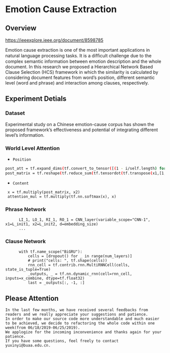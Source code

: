 # Emotion Cause Extraction
## Overview
https://ieeexplore.ieee.org/document/8598785

Emotion cause extraction is one of the most important applications in natural language processing tasks. It is a difﬁcult 
challenge due to the complex semantic information between emotion 
description and the whole document.
In this research we proposed a Hierarchical Network Based Clause Selection (HCS) framework in which the similarity is calculated by considering document features from word’s position, different semantic level (word and phrase) and interaction among clauses, respectively. 
## Experiment Detials
### Dataset
Experimental study on a Chinese emotion-cause corpus has shown the proposed framework’s effectiveness and potential of integrating different level’s information.

### World Level Attention
- `Position`
```sh
post_att = tf.expand_dims(tf.convert_to_tensor([(1 - i/self.length) for i in range(self.length)]),-1)
post_matrix = tf.reshape(tf.reduce_sum(tf.tensordot(tf.transpose(x1,[1,0,2,3]), post_att, 0),-2), x2.get_shape())
```
   
- `Content`
```
 x = tf.multiply(post_matrix, x2)
 attention_mul = tf.multiply(tf.nn.softmax(x), x)
```
         

### Phrase Network
```buildoutcfg
      LI_1, LO_1, RI_1, RO_1 = CNN_layer(variable_scope="CNN-1", x1=L_init1, x2=L_init2, d=embedding_size)
      ...
```

### Clause Network
```buildoutcfg
      with tf.name_scope("BiGRU"):
          cells = [dropout() for _ in range(num_layers)]
          # print("cells: ", tf.shape(cells))
          rnn_cell = tf.contrib.rnn.MultiRNNCell(cells, state_is_tuple=True)
          _outputs, _ = tf.nn.dynamic_rnn(cell=rnn_cell, inputs=x_combine, dtype=tf.float32)
          last = _outputs[:, -1, :]
```

## Please Attention
```
In the last few months, we have received several feedbacks from readers and we really appreciate your suggestions and patience. 
In order to make our source code more understandable and much easier to be achieved, we decide to refactoring the whole code within one week(from 06/18/2019-06/25/2019).  
We applogize for the incoming inconvenience and thanks again for your patience.
If you have some questions, feel freely to contact yuxinyi@buaa.edu.cn.
```


